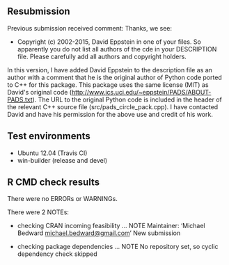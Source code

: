 ## Resubmission

Previous submission received comment:
Thanks, we see:
 * Copyright (c) 2002-2015, David Eppstein
in one of your files. So apparently you do not list all authors of the cde in your DESCRIPTION file. 
Please carefully add all authors and copyright holders.

In this version, I have added David Eppstein to the description file as an author with a comment that he
is the original author of Python code ported to C++ for this package. This package uses the same license
(MIT) as David's original code (http://www.ics.uci.edu/~eppstein/PADS/ABOUT-PADS.txt). The URL to the
original Python code is included in the header of the relevant C++ source file (src/pads_circle_pack.cpp).
I have contacted David and have his permission for the above use and credit of his work. 


## Test environments
* Ubuntu 12.04 (Travis CI)
* win-builder (release and devel)

## R CMD check results

There were no ERRORs or WARNINGs.

There were 2 NOTEs:

* checking CRAN incoming feasibility ... NOTE
  Maintainer: ‘Michael Bedward <michael.bedward@gmail.com>’
  New submission
  
* checking package dependencies ... NOTE
  No repository set, so cyclic dependency check skipped
